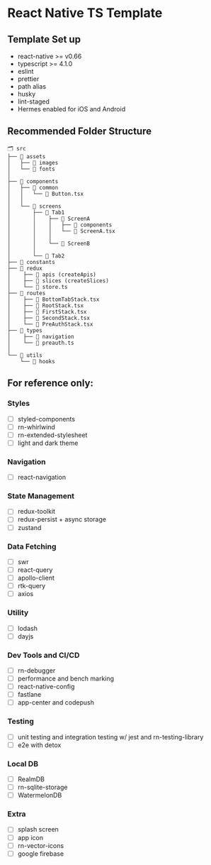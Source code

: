 # React Native TS Template

## Template Set up
- react-native >= v0.66
- typescript >= 4.1.0
- eslint
- prettier
- path alias
- husky
- lint-staged
- Hermes enabled for iOS and Android

## Recommended Folder Structure

```
🗂 src
├── 📁 assets  
│   ├── 📁 images 
│   └── 📁 fonts
│
├── 📁 components  
│   ├── 📁 common 
│   │   └── 📄 Button.tsx 
│   │
│   └── 📁 screens
│       ├── 📁 Tab1
│       │    ├── 📁 ScreenA 
│       │    │   ├── 📁 components
│       │    │   └── 📄 ScreenA.tsx
│       │    │ 
│       │    └── 📁 ScreenB 
│       │
│       └── 📁 Tab2
├── 📁 constants 
├── 📁 redux
│    ├── 📁 apis (createApis)
│    ├── 📁 slices (createSlices)
│    └── 📄 store.ts 
├── 📁 routes
│    ├── 📄 BottomTabStack.tsx 
│    ├── 📄 RootStack.tsx 
│    ├── 📄 FirstStack.tsx 
│    ├── 📄 SecondStack.tsx 
│    └── 📄 PreAuthStack.tsx 
├── 📁 types
│    ├── 📁 navigation
│    └── 📄 preauth.ts 
│
└── 📁 utils
    └── 📁 hooks
```

## For reference only:

### Styles
- [ ]  styled-components
- [ ]  rn-whirlwind
- [ ]  rn-extended-stylesheet
- [ ]  light and dark theme

### Navigation
- [ ]  react-navigation

### State Management
- [ ]  redux-toolkit
- [ ]  redux-persist + async storage
- [ ]  zustand

### Data Fetching
- [ ]  swr
- [ ]  react-query
- [ ]  apollo-client
- [ ]  rtk-query
- [ ]  axios
  
### Utility
- [ ]  lodash
- [ ]  dayjs

### Dev Tools and CI/CD
- [ ]  rn-debugger
- [ ]  performance and bench marking
- [ ]  react-native-config
- [ ]  fastlane
- [ ]  app-center and codepush

### Testing
- [ ]  unit testing and integration testing w/ jest and rn-testing-library
- [ ]  e2e with detox

### Local DB
- [ ] RealmDB
- [ ] rn-sqlite-storage
- [ ] WatermelonDB

### Extra
- [ ]  splash screen
- [ ]  app icon
- [ ]  rn-vector-icons
- [ ]  google firebase